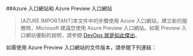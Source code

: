 ##Azure 入口網站和 Azure Preview 入口網站

> [AZURE.IMPORTANT]本文件中的步驟使用 Azure 入口網站。建立新的服務時，Microsoft 建議您使用 Azure Preview 入口網站。如需 Preview 入口網站優點的說明，請參閱 [DevOps 就是如此傑出](http://azure.microsoft.com/overview/preview-portal/)。

如需使用 Azure Preview 入口網站的文件版本，請參閱下列連結：

<!---HONumber=Oct15_HO3-->